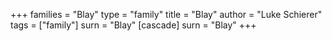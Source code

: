 +++
families = "Blay"
type = "family"
title = "Blay"
author = "Luke Schierer"
tags = ["family"]
surn = "Blay"
[cascade]
  surn = "Blay"
+++
